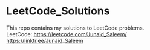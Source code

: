 # LeetCode_Solutions
This repo contains my solutions to LeetCode problems.<br>
LeetCode: https://leetcode.com/Junaid_Saleem/ <br>
https://linktr.ee/Junaid_Saleem 
